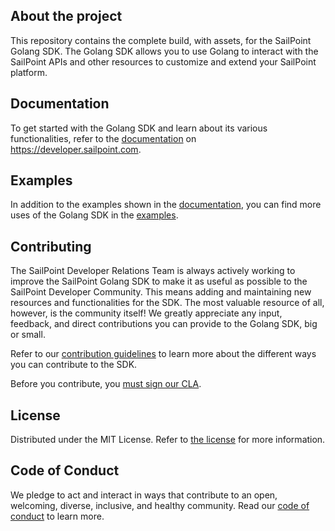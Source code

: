 ## About the project

This repository contains the complete build, with assets, for the SailPoint Golang SDK. 
The Golang SDK allows you to use Golang to interact with the SailPoint APIs and other resources to customize and extend your SailPoint platform. 

## Documentation 

To get started with the Golang SDK and learn about its various functionalities, refer to the [documentation](https://developer.sailpoint.com/idn/tools/sdk/go) on https://developer.sailpoint.com. 

## Examples

In addition to the examples shown in the [documentation](https://developer.sailpoint.com/idn/tools/sdk/go), you can find more uses of the Golang SDK in the [examples](./examples/sdk.go).

## Contributing 

The SailPoint Developer Relations Team is always actively working to improve the SailPoint Golang SDK to make it as useful as possible to the SailPoint Developer Community. 
This means adding and maintaining new resources and functionalities for the SDK.
The most valuable resource of all, however, is the community itself! 
We greatly appreciate any input, feedback, and direct contributions you can provide to the Golang SDK, big or small. 

Refer to our [contribution guidelines](./CONTRIBUTING.md) to learn more about the different ways you can contribute to the SDK. 

Before you contribute, you [must sign our CLA](https://cla-assistant.io/sailpoint-oss/developer.sailpoint.com).

## License

Distributed under the MIT License. Refer to [the license](./LICENSE) for more information.

## Code of Conduct

We pledge to act and interact in ways that contribute to an open, welcoming, diverse, inclusive, and healthy community. Read our [code of conduct](./CODE_OF_CONDUCT.md) to learn more.

